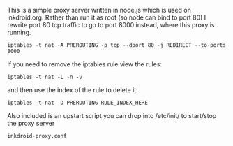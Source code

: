 This is a simple proxy server written in node.js which is used on inkdroid.org.
Rather than run it as root (so node can bind to port 80) I rewrite port 80 
tcp traffic to go to port 8000 instead, where this proxy is running.

    iptables -t nat -A PREROUTING -p tcp --dport 80 -j REDIRECT --to-ports 8000

If you need to remove the iptables rule view the rules:

    iptables -t nat -L -n -v

and then use the index of the rule to delete it:

    iptables -t nat -D PREROUTING RULE_INDEX_HERE

Also included is an upstart script you can drop into /etc/init/ to start/stop
the proxy server

    inkdroid-proxy.conf
